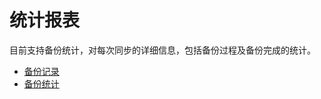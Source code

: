 # 统计报表

目前支持备份统计，对每次同步的详细信息，包括备份过程及备份完成的统计。

 * [备份记录](backup.md)
 * [备份统计](reportVisualization.md)




